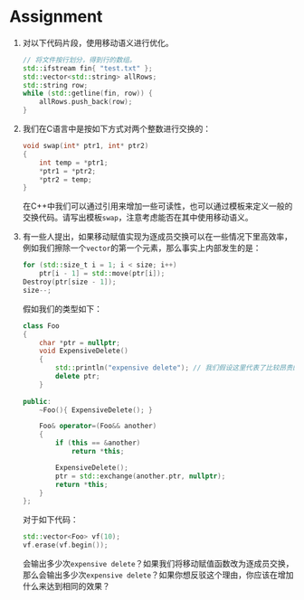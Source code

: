 # Assignment

1. 对以下代码片段，使用移动语义进行优化。

   ```c++
   // 将文件按行划分，得到行的数组。
   std::ifstream fin{ "test.txt" };
   std::vector<std::string> allRows;
   std::string row;
   while (std::getline(fin, row)) {
       allRows.push_back(row);
   }
   ```

2. 我们在C语言中是按如下方式对两个整数进行交换的：

   ```c++
   void swap(int* ptr1, int* ptr2)
   {
       int temp = *ptr1;
       *ptr1 = *ptr2;
       *ptr2 = temp;
   }
   ```

   在C++中我们可以通过引用来增加一些可读性，也可以通过模板来定义一般的交换代码。请写出模板`swap`，注意考虑能否在其中使用移动语义。

3. 有一些人提出，如果移动赋值实现为逐成员交换可以在一些情况下里高效率，例如我们擦除一个`vector`的第一个元素，那么事实上内部发生的是：

   ```c++
   for (std::size_t i = 1; i < size; i++)
       ptr[i - 1] = std::move(ptr[i]);
   Destroy(ptr[size - 1]);
   size--;
   ```

   假如我们的类型如下：

   ```c++
   class Foo
   {
       char *ptr = nullptr;
       void ExpensiveDelete()
       {
           std::println("expensive delete"); // 我们假设这里代表了比较昂贵的操作
           delete ptr;
       }
       
   public:
       ~Foo(){ ExpensiveDelete(); }
   
       Foo& operator=(Foo&& another)
       {
           if (this == &another)
               return *this;
   
           ExpensiveDelete();
           ptr = std::exchange(another.ptr, nullptr);
           return *this;
       }
   };
   ```

   对于如下代码：

   ```c++
   std::vector<Foo> vf(10);
   vf.erase(vf.begin());
   ```

   会输出多少次`expensive delete`？如果我们将移动赋值函数改为逐成员交换，那么会输出多少次`expensive delete`？如果你想反驳这个理由，你应该在增加什么来达到相同的效果？

